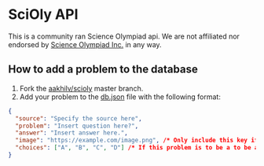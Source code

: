 # SciOly API

This is a community ran Science Olympiad api. We are not affiliated nor endorsed by [Science Olympiad Inc.](https://www.soinc.org) in any way.

## How to add a problem to the database

1. Fork the [aakhilv/scioly](https://github.com/aakhilv/scioly/fork) master branch.
2. Add your problem to the [db.json](https://github.com/aakhilv/scioly/blob/main/db.json) file with the following format:

```json
{
  "source": "Specify the source here",
  "problem": "Insert question here?",
  "answer": "Insert answer here.",
  "image": "https://example.com/image.png", /* Only include this key if the problem you are submitting has an associating image. */
  "choices": ["A", "B", "C", "D"] /* If this problem is to be a to be a free/written response, do not include this key. If this problem is to be a true or false answer, only put two items in the array as ["true", "false"]. If this problem is to be a multiple choice answer, include two or more values in the array. */
}
```
